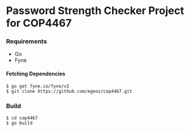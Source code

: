 # Password Strength Checker Project for COP4467

### Requirements
- Go
- Fyne

#### Fetching Dependencies

	$ go get fyne.io/fyne/v2
	$ git clone https://github.com/egeoz/cop4467.git

### Build

	$ cd cop4467
	$ go build

